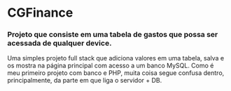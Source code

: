 # CGFinance
<h3>Projeto que consiste em uma tabela de gastos que possa ser acessada de qualquer device.</h3>

<p>Uma simples projeto full stack que adiciona valores em uma tabela, salva e os mostra na página principal com acesso a um banco MySQL.
Como é meu primeiro projeto com banco e PHP, muita coisa segue confusa dentro, principalmente, da parte em que liga o servidor + DB.</p>
